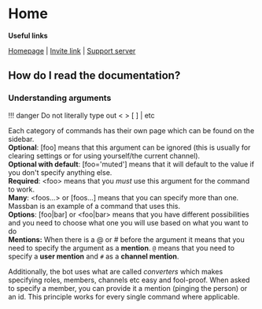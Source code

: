 # Home

**Useful links**

[Homepage](https://celendi.me) | [Invite link](https://celendi.me/invite) | [Support server](https://celendi.me/discord)

## How do I read the documentation?

### Understanding arguments

!!! danger
    Do not literally type out &lt;   &gt; [   ] \| etc

Each category of commands has their own page which can be found on the sidebar.  
**Optional**: \[foo\] means that this argument can be ignored \(this is usually for clearing settings or for using yourself/the current channel\).      
**Optional with default**: \[foo='muted'\] means that it will default to the value if you don't specify anything else.     
**Required**: &lt;foo&gt; means that you _must_ use this argument for the command to work.    
**Many**: &lt;foos...&gt; or \[foos...\] means that you can specify more than one. Massban is an example of a command that uses this.   
**Options**: \[foo\|bar\] or &lt;foo\|bar&gt; means that you have different possibilities and you need to choose what one you will use based on what you want to do      
**Mentions:** When there is a @ or # before the argument it means that you need to specify the argument as a **mention**. `@` means that you need to specify a **user mention** and `#` as a **channel mention**.   

Additionally, the bot uses what are called _converters_ which makes specifying roles, members, channels etc easy and fool-proof. When asked to specify a member, you can provide it a mention \(pinging the person\) or an id. This principle works for every single command where applicable.